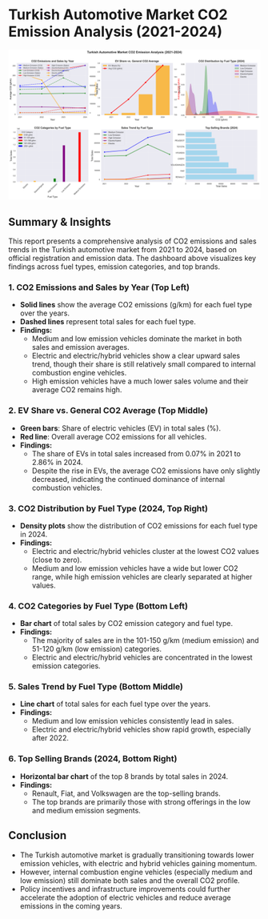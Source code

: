 # Turkish Automotive Market CO2 Emission Analysis (2021-2024)

![CO2 Emission Analysis Dashboard](comprehensive_co2_analysis.png)

## Summary & Insights

This report presents a comprehensive analysis of CO2 emissions and sales trends in the Turkish automotive market from 2021 to 2024, based on official registration and emission data. The dashboard above visualizes key findings across fuel types, emission categories, and top brands.

### 1. CO2 Emissions and Sales by Year (Top Left)
- **Solid lines** show the average CO2 emissions (g/km) for each fuel type over the years.
- **Dashed lines** represent total sales for each fuel type.
- **Findings:**
  - Medium and low emission vehicles dominate the market in both sales and emission averages.
  - Electric and electric/hybrid vehicles show a clear upward sales trend, though their share is still relatively small compared to internal combustion engine vehicles.
  - High emission vehicles have a much lower sales volume and their average CO2 remains high.

### 2. EV Share vs. General CO2 Average (Top Middle)
- **Green bars**: Share of electric vehicles (EV) in total sales (%).
- **Red line**: Overall average CO2 emissions for all vehicles.
- **Findings:**
  - The share of EVs in total sales increased from 0.07% in 2021 to 2.86% in 2024.
  - Despite the rise in EVs, the average CO2 emissions have only slightly decreased, indicating the continued dominance of internal combustion vehicles.

### 3. CO2 Distribution by Fuel Type (2024, Top Right)
- **Density plots** show the distribution of CO2 emissions for each fuel type in 2024.
- **Findings:**
  - Electric and electric/hybrid vehicles cluster at the lowest CO2 values (close to zero).
  - Medium and low emission vehicles have a wide but lower CO2 range, while high emission vehicles are clearly separated at higher values.

### 4. CO2 Categories by Fuel Type (Bottom Left)
- **Bar chart** of total sales by CO2 emission category and fuel type.
- **Findings:**
  - The majority of sales are in the 101-150 g/km (medium emission) and 51-120 g/km (low emission) categories.
  - Electric and electric/hybrid vehicles are concentrated in the lowest emission categories.

### 5. Sales Trend by Fuel Type (Bottom Middle)
- **Line chart** of total sales for each fuel type over the years.
- **Findings:**
  - Medium and low emission vehicles consistently lead in sales.
  - Electric and electric/hybrid vehicles show rapid growth, especially after 2022.

### 6. Top Selling Brands (2024, Bottom Right)
- **Horizontal bar chart** of the top 8 brands by total sales in 2024.
- **Findings:**
  - Renault, Fiat, and Volkswagen are the top-selling brands.
  - The top brands are primarily those with strong offerings in the low and medium emission segments.

## Conclusion
- The Turkish automotive market is gradually transitioning towards lower emission vehicles, with electric and hybrid vehicles gaining momentum.
- However, internal combustion engine vehicles (especially medium and low emission) still dominate both sales and the overall CO2 profile.
- Policy incentives and infrastructure improvements could further accelerate the adoption of electric vehicles and reduce average emissions in the coming years. 